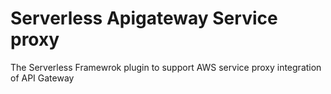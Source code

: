 # Serverless Apigateway Service proxy
The Serverless Framewrok plugin to support AWS service proxy integration of API Gateway
